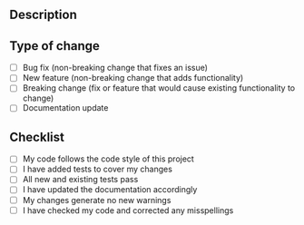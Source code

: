 ## Description

<!-- Please include a summary of the change and which issue it addresses. -->

## Type of change

- [ ] Bug fix (non-breaking change that fixes an issue)
- [ ] New feature (non-breaking change that adds functionality)
- [ ] Breaking change (fix or feature that would cause existing functionality to change)
- [ ] Documentation update

## Checklist

- [ ] My code follows the code style of this project
- [ ] I have added tests to cover my changes
- [ ] All new and existing tests pass
- [ ] I have updated the documentation accordingly
- [ ] My changes generate no new warnings
- [ ] I have checked my code and corrected any misspellings
